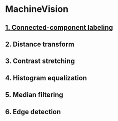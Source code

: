 # MachineVision

## [1. Connected-component labeling](./01%20Connected-component%20labeling)


## 2. Distance transform


## 3. Contrast stretching


## 4. Histogram equalization


## 5. Median filtering


## 6. Edge detection